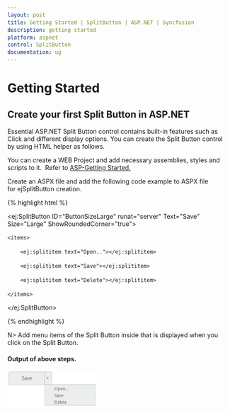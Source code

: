 ```yaml
---
layout: post
title: Getting Started | SplitButton | ASP.NET | Syncfusion
description: getting started
platform: aspnet
control: SplitButton
documentation: ug
---
```


# Getting Started

## Create your first Split Button in ASP.NET

Essential ASP.NET Split Button control contains built-in features such as Click and different display options. You can create the Split Button control by using HTML helper as follows.

You can create a WEB Project and add necessary assemblies, styles and scripts to it.  Refer to [ASP-Getting Started.](http://docs.syncfusion.com/aspnetmvc/captcha/getting-started#create-your-first-captcha-in-aspnet-mvc)

Create an ASPX file and add the following code example to ASPX file for ejSplitButton creation.

{% highlight html %}

<ej:SplitButton ID="ButtonSizeLarge" runat="server" Text="Save" Size="Large" ShowRoundedCorner="true">

    <items>

        <ej:splititem text="Open.."></ej:splititem>

        <ej:splititem text="Save"></ej:splititem>

        <ej:splititem text="Delete"></ej:splititem>

    </items>

</ej:SplitButton>

{% endhighlight %}


N> Add menu items of the Split Button inside <Items> that is displayed when you click on the Split Button.

#### Output of above steps.

![](Getting-Started_images/Getting-Started_img2.png)